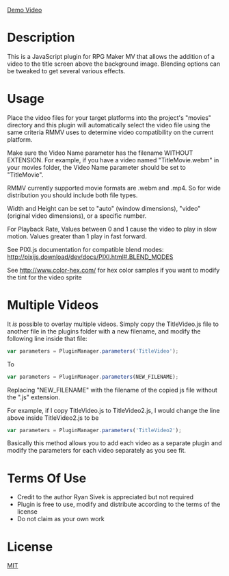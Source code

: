 [Demo Video](https://youtu.be/I00OojC8pt0)

# Description

This is a JavaScript plugin for RPG Maker MV that allows the addition
of a video to the title screen above the background image. Blending
options can be tweaked to get several various effects.

# Usage
Place the video files for your target platforms into the project's
"movies" directory and this plugin will automatically select the video 
file using the same criteria RMMV uses to determine video compatibility 
on the current platform.

Make sure the Video Name parameter has the filename WITHOUT EXTENSION. For
example, if you have a video named "TitleMovie.webm" in your movies folder,
the Video Name parameter should be set to "TitleMovie".

RMMV currently supported movie formats are .webm and .mp4. So for wide
distribution you should include both file types.

Width and Height can be set to "auto" (window dimensions), "video" 
(original video dimensions), or a specific number.

For Playback Rate, Values between 0 and 1 cause the video to play in 
slow motion. Values greater than 1 play in fast forward.

See PIXI.js documentation for compatible blend modes:
http://pixijs.download/dev/docs/PIXI.html#.BLEND_MODES

See http://www.color-hex.com/ for hex color samples if you want to
modify the tint for the video sprite

# Multiple Videos
It *is* possible to overlay multiple videos. Simply copy the TitleVideo.js
file to another file in the plugins folder with a new filename, and modify 
the following line inside that file:

```js
var parameters = PluginManager.parameters('TitleVideo');
```
To
```js
var parameters = PluginManager.parameters(NEW_FILENAME);
```
Replacing "NEW_FILENAME" with the filename of the copied js file without 
the ".js" extension.

For example, if I copy TitleVideo.js to TitleVideo2.js, I would change
the line above inside TitleVideo2.js to be
```js
var parameters = PluginManager.parameters('TitleVideo2');
```

Basically this method allows you to add each video as a separate plugin and 
modify the parameters for each video separately as you see fit.

# Terms Of Use

- Credit to the author Ryan Sivek is appreciated but not required
- Plugin is free to use, modify and distribute according to the terms of the license
- Do not claim as your own work

# License

[MIT](https://opensource.org/licenses/MIT)
